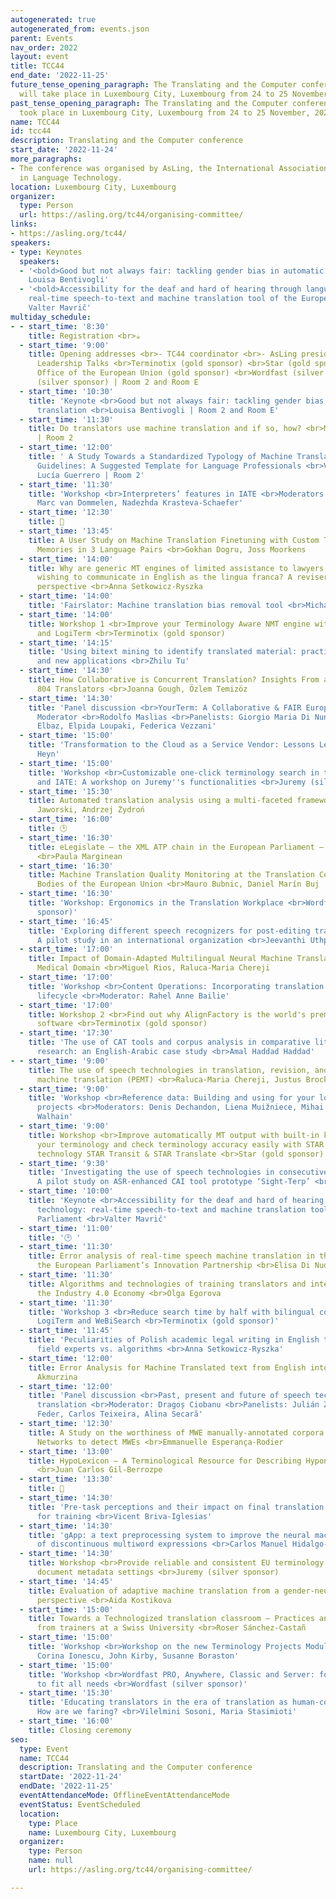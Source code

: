 ```yaml
---
autogenerated: true
autogenerated_from: events.json
parent: Events
nav_order: 2022
layout: event
title: TCC44
end_date: '2022-11-25'
future_tense_opening_paragraph: The Translating and the Computer conference (<strong>TCC44</strong>)
  will take place in Luxembourg City, Luxembourg from 24 to 25 November, 2022.
past_tense_opening_paragraph: The Translating and the Computer conference (<strong>TCC44</strong>)
  took place in Luxembourg City, Luxembourg from 24 to 25 November, 2022.
name: TCC44
id: tcc44
description: Translating and the Computer conference
start_date: '2022-11-24'
more_paragraphs:
- The conference was organised by AsLing, the International Association for Advancement
  in Language Technology.
location: Luxembourg City, Luxembourg
organizer:
  type: Person
  url: https://asling.org/tc44/organising-committee/
links:
- https://asling.org/tc44/
speakers:
- type: Keynotes
  speakers:
  - '<bold>Good but not always fair: tackling gender bias in automatic translation</bold>,
    Louisa Bentivogli'
  - '<bold>Accessibility for the deaf and hard of hearing through language technology:
    real-time speech-to-text and machine translation tool of the European Parliament</bold>,
    Valter Mavrič'
multiday_schedule:
- - start_time: '8:30'
    title: Registration <br>☕️
  - start_time: '9:00'
    title: Opening addresses <br>- TC44 coordinator <br>- AsLing president <br><br>Sponsors’
      Leadership Talks <br>Terminotix (gold sponsor) <br>Star (gold sponsor) <br>Publications
      Office of the European Union (gold sponsor) <br>Wordfast (silver sponsor) <br>Juremy
      (silver sponsor) | Room 2 and Room E
  - start_time: '10:30'
    title: 'Keynote <br>Good but not always fair: tackling gender bias in automatic
      translation <br>Louisa Bentivogli | Room 2 and Room E'
  - start_time: '11:30'
    title: Do translators use machine translation and if so, how? <br>Michael Farrell
      | Room 2
  - start_time: '12:00'
    title: ' A Study Towards a Standardized Typology of Machine Translation Post-Editing
      Guidelines: A Suggested Template for Language Professionals <br>Viveta Gene,
      Lucía Guerrero | Room 2'
  - start_time: '11:30'
    title: 'Workshop <br>Interpreters’ features in IATE <br>Moderators: Paula Zorrilla-Agut,
      Marc van Dommelen, Nadezhda Krasteva-Schaefer'
  - start_time: '12:30'
    title: 🍴
  - start_time: '13:45'
    title: A User Study on Machine Translation Finetuning with Custom Translation
      Memories in 3 Language Pairs <br>Gokhan Dogru, Joss Moorkens
  - start_time: '14:00'
    title: Why are generic MT engines of limited assistance to lawyers and legal academics
      wishing to communicate in English as the lingua franca? A reviser’s and post-editor’s
      perspective <br>Anna Setkowicz-Ryszka
  - start_time: '14:00'
    title: 'Fairslator: Machine translation bias removal tool <br>Michal Měchura'
  - start_time: '14:00'
    title: Workshop 1 <br>Improve your Terminology Aware NMT engine with SynchroTerm
      and LogiTerm <br>Terminotix (gold sponsor)
  - start_time: '14:15'
    title: 'Using bitext mining to identify translated material: practical assessment
      and new applications <br>Zhilu Tu'
  - start_time: '14:30'
    title: How Collaborative is Concurrent Translation? Insights From a Survey of
      804 Translators <br>Joanna Gough, Özlem Temizöz
  - start_time: '14:30'
    title: 'Panel discussion <br>YourTerm: A Collaborative & FAIR European Project
      Moderator <br>Rodolfo Maslias <br>Panelists: Giorgio Maria Di Nunzio, Pascale
      Elbaz, Elpida Loupaki, Federica Vezzani'
  - start_time: '15:00'
    title: 'Transformation to the Cloud as a Service Vendor: Lessons Learned <br>Matthias
      Heyn'
  - start_time: '15:00'
    title: 'Workshop <br>Customizable one-click terminology search in the EU corpus
      and IATE: A workshop on Juremy''s functionalities <br>Juremy (silver sponsor)'
  - start_time: '15:30'
    title: Automated translation analysis using a multi-faceted framework <br>Rafał
      Jaworski, Andrzej Zydroń
  - start_time: '16:00'
    title: 🕑
  - start_time: '16:30'
    title: eLegislate – the XML ATP chain in the European Parliament – Focus on Translation
      <br>Paula Marginean
  - start_time: '16:30'
    title: Machine Translation Quality Monitoring at the Translation Centre for the
      Bodies of the European Union <br>Mauro Bubnic, Daniel Marín Buj
  - start_time: '16:30'
    title: 'Workshop: Ergonomics in the Translation Workplace <br>Wordfast (silver
      sponsor)'
  - start_time: '16:45'
    title: 'Exploring different speech recognizers for post-editing translation outputs:
      A pilot study in an international organization <br>Jeevanthi Uthpala Liyanapathirana'
  - start_time: '17:00'
    title: Impact of Domain-Adapted Multilingual Neural Machine Translation in the
      Medical Domain <br>Miguel Rios, Raluca-Maria Chereji
  - start_time: '17:00'
    title: 'Workshop <br>Content Operations: Incorporating translation into the content
      lifecycle <br>Moderator: Rahel Anne Bailie'
  - start_time: '17:00'
    title: Workshop 2 <br>Find out why AlignFactory is the world's premier alignment
      software <br>Terminotix (gold sponsor)
  - start_time: '17:30'
    title: 'The use of CAT tools and corpus analysis in comparative literary translation
      research: an English-Arabic case study <br>Amal Haddad Haddad'
- - start_time: '9:00'
    title: The use of speech technologies in translation, revision, and post-editing
      machine translation (PEMT) <br>Raluca-Maria Chereji, Justus Brockmann
  - start_time: '9:00'
    title: 'Workshop <br>Reference data: Building and using for your localisation
      projects <br>Moderators: Denis Dechandon, Liena Muižniece, Mihai Puanescu, Lucy
      Walhain'
  - start_time: '9:00'
    title: Workshop <br>Improve automatically MT output with built-in knowledge of
      your terminology and check terminology accuracy easily with STAR’s language
      technology STAR Transit & STAR Translate <br>Star (gold sponsor)
  - start_time: '9:30'
    title: 'Investigating the use of speech technologies in consecutive interpreting:
      A pilot study on ASR-enhanced CAI tool prototype ‘Sight-Terp’ <br>Cihan Ünlü'
  - start_time: '10:00'
    title: 'Keynote <br>Accessibility for the deaf and hard of hearing through language
      technology: real-time speech-to-text and machine translation tool of the European
      Parliament <br>Valter Mavrič'
  - start_time: '11:00'
    title: '🕑 '
  - start_time: '11:30'
    title: Error analysis of real-time speech machine translation in the context of
      the European Parliament’s Innovation Partnership <br>Elisa Di Nuovo
  - start_time: '11:30'
    title: Algorithms and technologies of training translators and interpreters for
      the Industry 4.0 Economy <br>Olga Egorova
  - start_time: '11:30'
    title: 'Workshop 3 <br>Reduce search time by half with bilingual concordance engines:
      LogiTerm and WeBiSearch <br>Terminotix (gold sponsor)'
  - start_time: '11:45'
    title: 'Peculiarities of Polish academic legal writing in English translation:
      field experts vs. algorithms <br>Anna Setkowicz-Ryszka'
  - start_time: '12:00'
    title: Error Analysis for Machine Translated text from English into Kazakh <br>Dinara
      Akmurzina
  - start_time: '12:00'
    title: 'Panel discussion <br>Past, present and future of speech technologies in
      translation <br>Moderator: Dragoș Ciobanu <br>Panelists: Julián Zapata, Marcin
      Feder, Carlos Teixeira, Alina Secară'
  - start_time: '12:30'
    title: A Study on the worthiness of MWE manually-annotated corpora to train Neural
      Networks to detect MWEs <br>Emmanuelle Esperança-Rodier
  - start_time: '13:00'
    title: HypoLexicon – A Terminological Resource for Describing Hyponymic Information
      <br>Juan Carlos Gil-Berrozpe
  - start_time: '13:30'
    title: 🍴
  - start_time: '14:30'
    title: 'Pre-task perceptions and their impact on final translation quality: implications
      for training <br>Vicent Briva-Iglesias'
  - start_time: '14:30'
    title: 'gApp: a text preprocessing system to improve the neural machine translation
      of discontinuous multiword expressions <br>Carlos Manuel Hidalgo-Ternero'
  - start_time: '14:30'
    title: Workshop <br>Provide reliable and consistent EU terminology use with Juremy's
      document metadata settings <br>Juremy (silver sponsor)
  - start_time: '14:45'
    title: Evaluation of adaptive machine translation from a gender-neutral language
      perspective <br>Aida Kostikova
  - start_time: '15:00'
    title: Towards a Technologized translation classroom – Practices and perceptions
      from trainers at a Swiss University <br>Roser Sánchez-Castañ
  - start_time: '15:00'
    title: 'Workshop <br>Workshop on the new Terminology Projects Module in IATE <br>Moderators:
      Corina Ionescu, John Kirby, Susanne Boraston'
  - start_time: '15:00'
    title: 'Workshop <br>Wordfast PRO, Anywhere, Classic and Server: four versions
      to fit all needs <br>Wordfast (silver sponsor)'
  - start_time: '15:30'
    title: 'Educating translators in the era of translation as human-computer interaction:
      How are we faring? <br>Vilelmini Sosoni, Maria Stasimioti'
  - start_time: '16:00'
    title: Closing ceremony
seo:
  type: Event
  name: TCC44
  description: Translating and the Computer conference
  startDate: '2022-11-24'
  endDate: '2022-11-25'
  eventAttendanceMode: OfflineEventAttendanceMode
  eventStatus: EventScheduled
  location:
    type: Place
    name: Luxembourg City, Luxembourg
  organizer:
    type: Person
    name: null
    url: https://asling.org/tc44/organising-committee/

---
```



